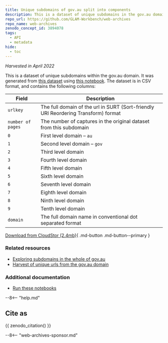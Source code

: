 ```yaml
---
title: Unique subdomains of gov.au split into components
description: This is a dataset of unique subdomains in the gov.au domain.
repo_url: https://github.com/GLAM-Workbench/web-archives
repo_name: web-archives
zenodo_concept_id: 3894078
tags:
  - API
  - metadata
hide:
  - toc
---
```


*Harvested in April 2022*

This is a dataset of unique subdomains within the gov.au domain. It was generated from [this dataset](harvest-of-govau-subdomains.md) using [this notebook](exploring-govau-subdomains.md). The dataset is in CSV format, and contains the following columns:

| Field | Description |
|-------|-------------|
| `urlkey` | The full domain of the url in SURT (Sort-friendly URI Reordering Transform) format |
| `number of pages` | The number of captures in the original dataset from this subdomain |
| `0` | First level domain – `au` |
| `1` | Second level domain – `gov` |
| `2` | Third level domain |
| `3` | Fourth level domain |
| `4` | Fifth level domain |
| `5` | Sixth level domain |
| `6` | Seventh level domain |
| `7` | Eighth level domain |
| `8` | Ninth level domain |
| `9` | Tenth level domain |
| `domain` | The full domain name in conventional dot separated format |

[Download from CloudStor (2.4mb)](https://cloudstor.aarnet.edu.au/plus/s/F3BjoCaS5U3BHCh/download?path=gov-au-domains-split-20220406155220.csv){ .md-button .md-button--primary } 

### Related resources

* [Exploring subdomains in the whole of gov.au](exploring-govau-subdomains.md)
* [Harvest of unique urls from the gov.au domain](harvest-of-govau-subdomains.md)

### Additional documentation

* [Run these notebooks](../#run-these-notebooks)

--8<-- "help.md"

## Cite as

{{ zenodo_citation() }}

--8<-- "web-archives-sponsor.md"